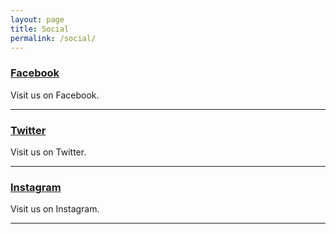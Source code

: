 ```yaml
---
layout: page
title: Social
permalink: /social/
---
```


### [Facebook](https://www.facebook.com/StoryAdorePodcast/)
Visit us on Facebook.

***

### [Twitter](https://twitter.com/StoryAdorePod)
Visit us on Twitter.

***

### [Instagram](https://www.instagram.com/storyadorepodcast/)
Visit us on Instagram.

***
